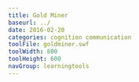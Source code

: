 ```yaml
---
title: Gold Miner
baseurl: ../
date: 2016-02-20
categories: cognition communication
toolFile: goldminer.swf
toolWidth: 800
toolHeight: 600
navGroup: learningtools
---
```

